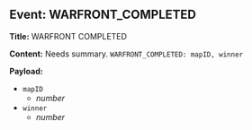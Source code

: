 ## Event: WARFRONT_COMPLETED

**Title:** WARFRONT COMPLETED

**Content:**
Needs summary.
`WARFRONT_COMPLETED: mapID, winner`

**Payload:**
- `mapID`
  - *number*
- `winner`
  - *number*